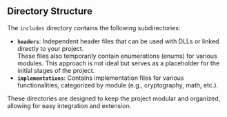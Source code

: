## Directory Structure

The `includes` directory contains the following subdirectories:

- **`headers`**: Independent header files that can be used with DLLs or linked directly to your project.  
  These files also temporarily contain enumerations (enums) for various modules. This approach is not ideal but serves as a placeholder for the initial stages of the project.
- **`implementations`**: Contains implementation files for various functionalities, categorized by module (e.g., cryptography, math, etc.).

These directories are designed to keep the project modular and organized, allowing for easy integration and extension.
